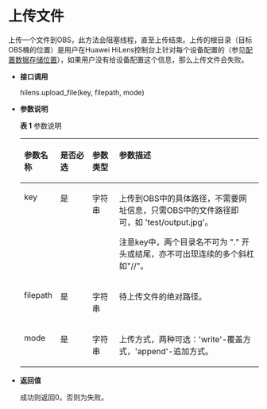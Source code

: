 # 上传文件<a name="hilens_05_0025"></a>

上传一个文件到OBS，此方法会阻塞线程，直至上传结束。上传的根目录（目标OBS桶的位置）是用户在Huawei HiLens控制台上针对每个设备配置的（参见[配置数据存储位置](https://support.huaweicloud.com/usermanual-hilens/hilens_02_0041.html)），如果用户没有给设备配置这个信息，那么上传文件会失败。

-   **接口调用**

    hilens.upload\_file\(key, filepath, mode\)

-   **参数说明**

    **表 1**  参数说明

    <a name="t86d312613a314339ab359dcdf5e3e45d"></a>
    <table><thead align="left"><tr id="r95ed57ca22164c86b12f457a7090f6ee"><th class="cellrowborder" valign="top" width="8.459999999999999%" id="mcps1.2.5.1.1"><p id="af681bbfadaef4cd080879ce5bb3d1e1d"><a name="af681bbfadaef4cd080879ce5bb3d1e1d"></a><a name="af681bbfadaef4cd080879ce5bb3d1e1d"></a><strong id="a9b6cedf633464139ab3f4de04b84269f"><a name="a9b6cedf633464139ab3f4de04b84269f"></a><a name="a9b6cedf633464139ab3f4de04b84269f"></a>参数名称</strong></p>
    </th>
    <th class="cellrowborder" valign="top" width="14.580000000000002%" id="mcps1.2.5.1.2"><p id="p9169181653310"><a name="p9169181653310"></a><a name="p9169181653310"></a><strong id="b34511598332"><a name="b34511598332"></a><a name="b34511598332"></a>是否必选</strong></p>
    </th>
    <th class="cellrowborder" valign="top" width="12.030000000000001%" id="mcps1.2.5.1.3"><p id="p166256156336"><a name="p166256156336"></a><a name="p166256156336"></a><strong id="b3997165410331"><a name="b3997165410331"></a><a name="b3997165410331"></a>参数类型</strong></p>
    </th>
    <th class="cellrowborder" valign="top" width="64.92999999999999%" id="mcps1.2.5.1.4"><p id="a32c48e1c233d4b86be827157f55594d3"><a name="a32c48e1c233d4b86be827157f55594d3"></a><a name="a32c48e1c233d4b86be827157f55594d3"></a><strong id="a9d7c91bdce66471d958fdc8447770548"><a name="a9d7c91bdce66471d958fdc8447770548"></a><a name="a9d7c91bdce66471d958fdc8447770548"></a>参数描述</strong></p>
    </th>
    </tr>
    </thead>
    <tbody><tr id="row19276305103754"><td class="cellrowborder" valign="top" width="8.459999999999999%" headers="mcps1.2.5.1.1 "><p id="p17876911103754"><a name="p17876911103754"></a><a name="p17876911103754"></a>key</p>
    </td>
    <td class="cellrowborder" valign="top" width="14.580000000000002%" headers="mcps1.2.5.1.2 "><p id="p6169191614337"><a name="p6169191614337"></a><a name="p6169191614337"></a>是</p>
    </td>
    <td class="cellrowborder" valign="top" width="12.030000000000001%" headers="mcps1.2.5.1.3 "><p id="p146251515173310"><a name="p146251515173310"></a><a name="p146251515173310"></a>字符串</p>
    </td>
    <td class="cellrowborder" valign="top" width="64.92999999999999%" headers="mcps1.2.5.1.4 "><p id="p9613647165436"><a name="p9613647165436"></a><a name="p9613647165436"></a>上传到OBS中的具体路径，不需要网址信息，只需OBS中的文件路径即可，如 'test/output.jpg'。</p>
    <p id="p813044915612"><a name="p813044915612"></a><a name="p813044915612"></a>注意key中，两个目录名不可为 "." 开头或结尾，亦不可出现连续的多个斜杠如"//"。</p>
    </td>
    </tr>
    <tr id="row13920133151018"><td class="cellrowborder" valign="top" width="8.459999999999999%" headers="mcps1.2.5.1.1 "><p id="p735310482327"><a name="p735310482327"></a><a name="p735310482327"></a>filepath</p>
    </td>
    <td class="cellrowborder" valign="top" width="14.580000000000002%" headers="mcps1.2.5.1.2 "><p id="p1716981643318"><a name="p1716981643318"></a><a name="p1716981643318"></a>是</p>
    </td>
    <td class="cellrowborder" valign="top" width="12.030000000000001%" headers="mcps1.2.5.1.3 "><p id="p362513158339"><a name="p362513158339"></a><a name="p362513158339"></a>字符串</p>
    </td>
    <td class="cellrowborder" valign="top" width="64.92999999999999%" headers="mcps1.2.5.1.4 "><p id="p618354651217"><a name="p618354651217"></a><a name="p618354651217"></a><span>待上传文件的绝对路径。</span></p>
    </td>
    </tr>
    <tr id="row392016311101"><td class="cellrowborder" valign="top" width="8.459999999999999%" headers="mcps1.2.5.1.1 "><p id="p1535312484323"><a name="p1535312484323"></a><a name="p1535312484323"></a>mode</p>
    </td>
    <td class="cellrowborder" valign="top" width="14.580000000000002%" headers="mcps1.2.5.1.2 "><p id="p116911613314"><a name="p116911613314"></a><a name="p116911613314"></a>是</p>
    </td>
    <td class="cellrowborder" valign="top" width="12.030000000000001%" headers="mcps1.2.5.1.3 "><p id="p0625315183313"><a name="p0625315183313"></a><a name="p0625315183313"></a>字符串</p>
    </td>
    <td class="cellrowborder" valign="top" width="64.92999999999999%" headers="mcps1.2.5.1.4 "><p id="p11353194853210"><a name="p11353194853210"></a><a name="p11353194853210"></a>上传方式，两种可选：'write'-覆盖方式，'append'-追加方式。</p>
    </td>
    </tr>
    </tbody>
    </table>

-   **返回值**

    成功则返回0。否则为失败。


